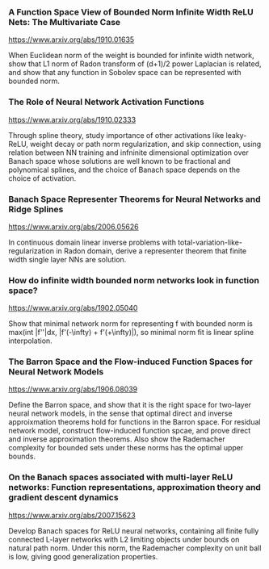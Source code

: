 ### A Function Space View of Bounded Norm Infinite Width ReLU Nets: The Multivariate Case

<https://www.arxiv.org/abs/1910.01635>

When Euclidean norm of the weight is bounded for infinite width network, show that L1 norm of Radon transform of (d+1)/2 power Laplacian is related, and show that any function in Sobolev space can be represented with bounded norm. 

### The Role of Neural Network Activation Functions

<https://www.arxiv.org/abs/1910.02333>

Through spline theory, study importance of other activations like leaky-ReLU, weight decay or path norm regularization, and skip connection, using relation between NN training and infninite dimensional optimization over Banach space whose solutions are well known to be fractional and polynomical splines, and the choice of Banach space depends on the choice of activation.

### Banach Space Representer Theorems for Neural Networks and Ridge Splines

<https://www.arxiv.org/abs/2006.05626>

In continuous domain linear inverse problems with total-variation-like-regularization in Radon domain, derive a representer theorem that finite width single layer NNs are solution.

### How do infinite width bounded norm networks look in function space?

<https://www.arxiv.org/abs/1902.05040>

Show that minimal network norm for representing f with bounded norm is max(int |f''|dx, |f'(-\infty) + f'(+\infty)|), so minimal norm fit is linear spline interpolation.

### The Barron Space and the Flow-induced Function Spaces for Neural Network Models

<https://www.arxiv.org/abs/1906.08039>

Define the Barron space, and show that it is the right space for two-layer neural network models, in the sense that optimal direct and inverse approixmation theorems hold for functions in the Barron space. For residual network model, construct flow-induced function spcae, and prove direct and inverse approximation theorems. Also show the Rademacher complexity for bounded sets under these norms has the optimal upper bounds.

### On the Banach spaces associated with multi-layer ReLU networks: Function representations, approximation theory and gradient descent dynamics

<https://www.arxiv.org/abs/2007.15623>

Develop Banach spaces for ReLU neural networks, containing all finite fully connected L-layer networks with L2 limiting objects under bounds on natural path norm. Under this norm, the Rademacher complexity on unit ball is low, giving good generalization properties. 